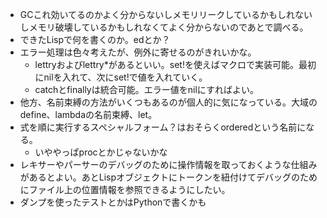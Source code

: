 - GCこれ効いてるのかよく分からないしメモリリークしているかもしれないしメモリ破壊しているかもしれなくてよく分からないのであとで調べる。
- できたLispで何を書くのか。edとか？
- エラー処理は色々考えたが、例外に寄せるのがきれいかな。
  - lettryおよびlettry\*があるといい。set!を使えばマクロで実装可能。最初にnilを入れて、次にset!で値を入れていく。
  - catchとfinallyは統合可能。エラー値をnilにすればよい。
- 他方、名前束縛の方法がいくつもあるのが個人的に気になっている。大域のdefine、lambdaの名前束縛、let。
- 式を順に実行するスペシャルフォーム？はおそらくorderedという名前になる。
  - いややっぱprocとかじゃないかな
- レキサーやパーサーのデバッグのために操作情報を取っておくような仕組みがあるとよい。あとLispオブジェクトにトークンを紐付けてデバッグのためにファイル上の位置情報を参照できるようにしたい。
- ダンプを使ったテストとかはPythonで書くかも
